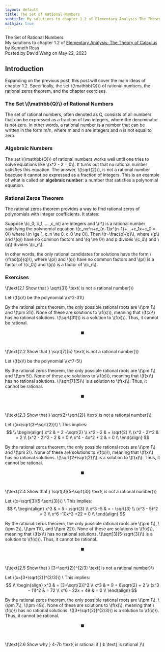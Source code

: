 ```yaml
---
layout: default
title: The Set of Rational Numbers 
subtitle: My solutions to chapter 1.2 of Elementary Analysis The Theory of Calculus by Kenneth Ross
mathjax: true
---
```


<script type="text/javascript" async src='https://cdnjs.cloudflare.com/ajax/libs/mathjax/2.7.2/MathJax.js?config=TeX-MML-AM_CHTML'></script>

<script type="text/x-mathjax-config">
  MathJax.Hub.Config({ TeX: { extensions: ["color.js"] }});
</script>

<div markdown="1" class="container">

<div class="postTitle"> The Set of Rational Numbers </div>
<div class="desc"> My solutions to chapter 1.2 of <u>Elementary Analysis: The Theory of Calculus</u> by Kenneth Ross </div>

<div class="postDate"> Posted by David Wang on May 22, 2023 </div>

## Introduction

Expanding on the previous post, this post will cover the main ideas of chapter 1.2. Specifically, the set \\(\mathbb{Q}\\) of rational numbers, the rational zeros theorem, and the chapter exercises. 

### The Set \\(\mathbb{Q}\\) of Rational Numbers

The set of rational numbers, often denoted as Q, consists of all numbers that can be expressed as a fraction of two integers, where the denominator is not zero. In other words, a rational number is a number that can be written in the form m/n, where m and n are integers and n is not equal to zero.

### Algebraic Numbers

The set \\(\mathbb{Q}\\) of rational numbers works well until one tries to solve equations like \\(x^2 - 2 = 0\\). It turns out that no rational number satisfies this equation. The answer, \\(\sqrt{2}\\), is not a rational number beacuse it cannot be expressed as a fraction of integers. This is an example of what is called an **algebraic number**: a number that satisfies a polynomial equation.  

### Rational Zeros Theorem

The rational zeros theorem provides a way to find rational zeros of polynomials with integer coefficients. It states:

Suppose \\(c_0, c_1, ... ,c_n\\) are integers and \\(r\\) is a rational number satisfying the polynomial equation \\(c_nx^n+c_{n-1}x^{n-1}+...+c_1x+c_0 = 0\\) where \\(n \ge 1, c_n \ne 0, c_0 \ne 0\\). Then \\(r=\frac{p}{q}\\), where \\(p\\) and \\(q\\) have no common factors and \\(q \ne 0\\) and p divides \\(c_0\\) and \\(q\\) divides \\(c_n\\).

In other words, the only rational candidates for solutions have the form \\(\frac{p}{q}\\), where \\(p\\) and \\(q\\) have no common factors and \\(p\\) is a factor of \\(c_0\\) and \\(q\\) is a factor of \\(c_n\\).

### Exercises

\\(\text{2.1 Show that } \sqrt{31} \text{ is not a rational number}\\)

Let \\(f(x)\\) be the polynomial \\(x^2-31\\)

By the rational zeros theorem, the only possible rational roots are \\(\pm 1\\) and \\(\pm 31\\). None of these are solutions to \\(f(x)\\), meaning that \\(f(x)\\) has no rational solutions. \\(\sqrt{31}\\) is a solution to \\(f(x)\\). Thus, it cannot be rational. 

$$ \blacksquare $$

<br>

\\(\text{2.2 Show that } \sqrt[7]{5} \text{ is not a rational number}\\)

Let \\(f(x)\\) be the polynomial \\(x^7-5\\)

By the rational zeros theorem, the only possible rational roots are \\(\pm 1\\) and \\(\pm 5\\). None of these are solutions to \\(f(x)\\), meaning that \\(f(x)\\) has no rational solutions. \\(\sqrt[7]{5}\\) is a solution to \\(f(x)\\). Thus, it cannot be rational. 

$$ \blacksquare $$

<br>

\\(\text{2.3 Show that } \sqrt{2+\sqrt{2}} \text{ is not a rational number}\\)

Let \\(x=\sqrt{2+\sqrt{2}}\\) \\
This implies:
$$
\\
\begin{align}
x^2 & = 2 +\sqrt{2} \\
x^2 - 2 & = \sqrt{2} \\ 
(x^2 - 2)^2 & = 2 \\
(x^2 - 2)^2 - 2 & = 0 \\
x^4 - 4x^2 + 2 & = 0 \\
\end{align}
$$

By the rational zeros theorem, the only possible rational roots are \\(\pm 1\\) and \\(\pm 2\\). None of these are solutions to \\(f(x)\\), meaning that \\(f(x)\\) has no rational solutions. \\(\sqrt{2+\sqrt{2}}\\) is a solution to \\(f(x)\\). Thus, it cannot be rational. 

$$ \blacksquare $$

<br>

\\(\text{2.4 Show that } \sqrt[3]{5-\sqrt{3}} \text{ is not a rational number}\\)

Let \\(x=\sqrt[3]{5-\sqrt{3}}\\) \\
This implies:
$$
\\
\begin{align}
x^3 & = 5 - \sqrt{3} \\ 
x^3 -5 & = - \sqrt{3} \\
(x^3 - 5)^2 = 3 \\
x^6 -10x^3 +22 = 0 \\
\end{align}
$$

By the rational zeros theorem, the only possible rational roots are \\(\pm 1\\), \\(\pm 2\\), \\(\pm 11\\), and \\(\pm 22\\). None of these are solutions to \\(f(x)\\), meaning that \\(f(x)\\) has no rational solutions. \\(\sqrt[3]{5-\sqrt{3}}\\) is a solution to \\(f(x)\\). Thus, it cannot be rational. 

$$ \blacksquare $$

<br>

\\(\text{2.5 Show that } [3+\sqrt{2}]^{2/3} \text{ is not a rational number}\\)

Let \\(x=[3+\sqrt{2}]^{2/3}\\) \\
This implies:
$$
\\
\begin{align}
x^3 & = [3+\sqrt{2}]^2 \\
x^3 & = 9 + 6\sqrt{2} + 2 \\ 
(x^3 - 11)^2 & = 72 \\ 
x^6 - 22x + 49 & = 0 \\
\end{align}
$$

By the rational zeros theorem, the only possible rational roots are \\(\pm 1\\), \\(\pm 7\\), \\(\pm 49\\). None of these are solutions to \\(f(x)\\), meaning that \\(f(x)\\) has no rational solutions. \\([3+\sqrt{2}]^{2/3}\\) is a solution to \\(f(x)\\). Thus, it cannot be rational. 

$$ \blacksquare $$

<br>

\\(\text{2.6 Show why } 4-7b \text{ is rational if } b \text{ is rational }\\)


<br>